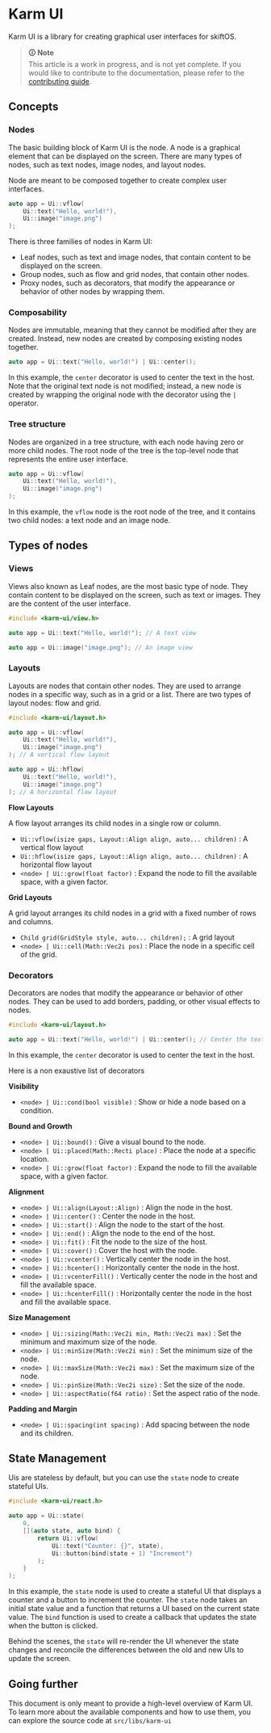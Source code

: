 # Karm UI

Karm UI is a library for creating graphical user interfaces for skiftOS.

> **🛈 Note**<br>
> This article is a work in progress, and is not yet complete. If you would like to contribute to the documentation, please refer to the [contributing guide](/contributing.md).

## Concepts

### Nodes

The basic building block of Karm UI is the node. A node is a graphical element that can be displayed on the screen. There are many types of nodes, such as text nodes, image nodes, and layout nodes.

Node are meant to be composed together to create complex user interfaces.

```cpp
auto app = Ui::vflow(
    Ui::text("Hello, world!"),
    Ui::image("image.png")
);
```

There is three families of nodes in Karm UI:

 - Leaf nodes, such as text and image nodes, that contain content to be displayed on the screen.
 - Group nodes, such as flow and grid nodes, that contain other nodes.
 - Proxy nodes, such as decorators, that modify the appearance or behavior of other nodes by wrapping them.

### Composability

Nodes are immutable, meaning that they cannot be modified after they are created. Instead, new nodes are created by composing existing nodes together.

```cpp
auto app = Ui::text("Hello, world!") | Ui::center();
```

In this example, the `center` decorator is used to center the text in the host. Note that the original text node is not modified; instead, a new node is created by wrapping the original node with the decorator using the `|` operator.

### Tree structure

Nodes are organized in a tree structure, with each node having zero or more child nodes. The root node of the tree is the top-level node that represents the entire user interface.

```cpp
auto app = Ui::vflow(
    Ui::text("Hello, world!"),
    Ui::image("image.png")
);
```

In this example, the `vflow` node is the root node of the tree, and it contains two child nodes: a text node and an image node.

## Types of nodes

### Views

Views also known as Leaf nodes, are the most basic type of node. They contain content to be displayed on the screen, such as text or images. They are the content of the user interface.

```cpp
#include <karm-ui/view.h>

auto app = Ui::text("Hello, world!"); // A text view

auto app = Ui::image("image.png"); // An image view
```

### Layouts

Layouts are nodes that contain other nodes. They are used to arrange nodes in a specific way, such as in a grid or a list. There are two types of layout nodes: flow and grid.

```cpp
#include <karm-ui/layout.h>

auto app = Ui::vflow(
    Ui::text("Hello, world!"),
    Ui::image("image.png")
); // A vertical flow layout

auto app = Ui::hflow(
    Ui::text("Hello, world!"),
    Ui::image("image.png")
); // A horizontal flow layout
```

**Flow Layouts**

A flow layout arranges its child nodes in a single row or column.

- `Ui::vflow(isize gaps, Layout::Align align, auto... children)` : A vertical flow layout
- `Ui::hflow(isize gaps, Layout::Align align, auto... children)` : A horizontal flow layout
- `<node> | Ui::grow(float factor)` : Expand the node to fill the available space, with a given factor.

**Grid Layouts**

A grid layout arranges its child nodes in a grid with a fixed number of rows and columns.

- `Child grid(GridStyle style, auto... children);` : A grid layout
- `<node> | Ui::cell(Math::Vec2i pos)` : Place the node in a specific cell of the grid.

### Decorators

Decorators are nodes that modify the appearance or behavior of other nodes. They can be used to add borders, padding, or other visual effects to nodes.

```cpp
#include <karm-ui/layout.h>

auto app = Ui::text("Hello, world!") | Ui::center(); // Center the text
```

In this example, the `center` decorator is used to center the text in the host.

Here is a non exaustive list of decorators

**Visibility**

 - `<node> | Ui::cond(bool visible)` : Show or hide a node based on a condition.

**Bound and Growth**

 - `<node> | Ui::bound()` : Give a visual bound to the node.
 - `<node> | Ui::placed(Math::Recti place)` : Place the node at a specific location.
 - `<node> | Ui::grow(float factor)` : Expand the node to fill the available space, with a given factor.

**Alignment**

 - `<node> | Ui::align(Layout::Align)` : Align the node in the host.
 - `<node> | Ui::center()` : Center the node in the host.
 - `<node> | Ui::start()` : Align the node to the start of the host.
 - `<node> | Ui::end()` : Align the node to the end of the host.
 - `<node> | Ui::fit()` : Fit the node to the size of the host.
 - `<node> | Ui::cover()` : Cover the host with the node.
 - `<node> | Ui::vcenter()` : Vertically center the node in the host.
 - `<node> | Ui::hcenter()` : Horizontally center the node in the host.
 - `<node> | Ui::vcenterFill()` : Vertically center the node in the host and fill the available space.
 - `<node> | Ui::hcenterFill()` : Horizontally center the node in the host and fill the available space.

**Size Management**

 - `<node> | Ui::sizing(Math::Vec2i min, Math::Vec2i max)` : Set the minimum and maximum size of the node.
 - `<node> | Ui::minSize(Math::Vec2i min)` : Set the minimum size of the node.
 - `<node> | Ui::maxSize(Math::Vec2i max)` : Set the maximum size of the node.
 - `<node> | Ui::pinSize(Math::Vec2i size)` : Set the size of the node.
 - `<node> | Ui::aspectRatio(f64 ratio)` : Set the aspect ratio of the node.

**Padding and Margin**

 - `<node> | Ui::spacing(int spacing)` : Add spacing between the node and its children.

## State Management

Uis are stateless by default, but you can use the `state` node to create stateful UIs.

```cpp
#include <karm-ui/react.h>

auto app = Ui::state(
    0,
    [](auto state, auto bind) {
        return Ui::vflow(
            Ui::text("Counter: {}", state),
            Ui::button(bind(state + 1) "Increment")
        );
    }
);
```

In this example, the `state` node is used to create a stateful UI that displays a counter and a button to increment the counter. The `state` node takes an initial state value and a function that returns a UI based on the current state value. The `bind` function is used to create a callback that updates the state when the button is clicked.

Behind the scenes, the `state` will re-render the UI whenever the state changes and reconcile the differences between the old and new UIs to update the screen.

## Going further

This document is only meant to provide a high-level overview of Karm UI. To learn more about the available components and how to use them, you can explore the source code at `src/libs/karm-ui`

